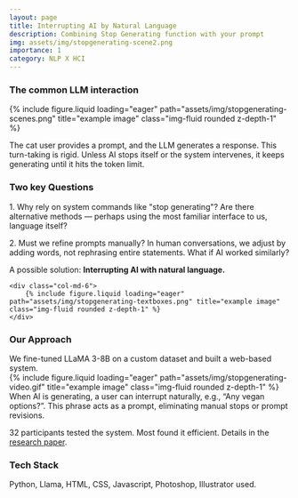 ```yaml
---
layout: page
title: Interrupting AI by Natural Language
description: Combining Stop Generating function with your prompt
img: assets/img/stopgenerating-scene2.png
importance: 1
category: NLP X HCI
---
```


<h3>The common LLM interaction</h3>
<div class="row">
    <div class="col-sm mt-3 mt-md-0">
        {% include figure.liquid loading="eager" path="assets/img/stopgenerating-scenes.png" title="example image" class="img-fluid rounded z-depth-1" %}
    </div>
</div>

The cat user provides a prompt, and the LLM generates a response. This turn-taking is rigid. Unless AI stops itself or the system intervenes, it keeps generating until it hits the token limit.

<h3> Two key Questions </h3>
<div class="row">
    <div class="col-md-6">
        <p>
        1. Why rely on system commands like "stop generating"? Are there alternative methods — perhaps using the most familiar interface to us, language itself?
        </p>
        <p>
        2. Must we refine prompts manually? In human conversations, we adjust by adding words, not rephrasing entire statements. What if AI worked similarly?
        </p>
        <p>
        A possible solution: <b>Interrupting AI with natural language.</b>
        </p>
    </div>

    <div class="col-md-6">
        {% include figure.liquid loading="eager" path="assets/img/stopgenerating-textboxes.png" title="example image" class="img-fluid rounded z-depth-1" %}
    </div>

</div>

<h3>Our Approach</h3>
We fine-tuned LLaMA 3-8B on a custom dataset and built a web-based system.

<div class="row">
    <div class="col-sm mt-3 mt-md-0">
        {% include figure.liquid loading="eager" path="assets/img/stopgenerating-video.gif" title="example image" class="img-fluid rounded z-depth-1" %}
    </div>
</div>
When AI is generating, a user can interrupt naturally, e.g., “Any vegan options?”. This phrase acts as a prompt, eliminating manual stops or prompt revisions.

32 participants tested the system. Most found it efficient. Details in the [research paper](https://arxiv.org/abs/2501.18103).

<h3>Tech Stack</h3>
Python, Llama, HTML, CSS, Javascript, Photoshop, Illustrator used.

